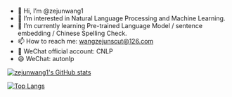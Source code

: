 - 👋 Hi, I’m @zejunwang1
- 👀 I’m interested in Natural Language Processing and Machine Learning.
- 🌱 I’m currently learning Pre-trained Language Model / sentence embedding / Chinese Spelling Check.
- 📫 How to reach me: wangzejunscut@126.com
- 💞️ WeChat official account: CNLP
- 😄 WeChat: autonlp

[![zejunwang1's GitHub stats](https://github-readme-stats.vercel.app/api?username=zejunwang1&show_icons=true&theme=radical)](https://github.com/anuraghazra/github-readme-stats)

[![Top Langs](https://github-readme-stats.vercel.app/api/top-langs/?username=zejunwang1)](https://github.com/anuraghazra/github-readme-stats)

<!---
zejunwang1/zejunwang1 is a ✨ special ✨ repository because its `README.md` (this file) appears on your GitHub profile.
You can click the Preview link to take a look at your changes.
--->
